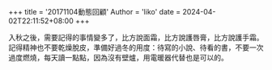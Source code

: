 +++
title = '20171104動態回顧'
Author = 'liko'
date = 2024-04-02T22:11:52+08:00
+++

入秋之後，需要記得的事情變多了，比方說面霜，比方說護唇膏，比方說護手霜。記得精神也不要乾燥脫皮，準備好過冬的用度：待寫的小說、待看的書，不要一次過度燃燒，每天讀一點點，因為沒有壁爐，用電暖器代替也是可以的。